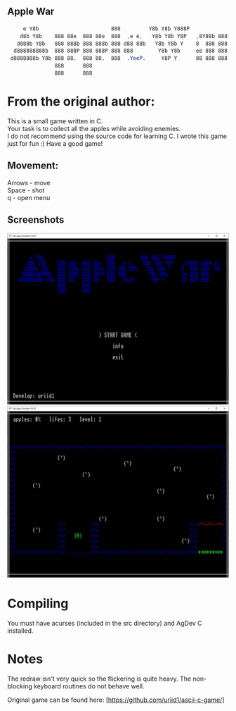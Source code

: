 ## Apple War

```css
     e Y8b                       888         Y8b Y8b Y888P 
    d8b Y8b    888 88e  888 88e  888  ,e e,   Y8b Y8b Y8P   ,8Y88b 888*,8,
   d888b Y8b   888 888b 888 888b 888 d88 88b   Y8b Y8b Y    8  888 888  88 
  d888888888b  888 888P 888 888P 888 888        Y8b Y8b     ee 888 888      
 d8888888b Y8b 888 88.  888 88.  888  .YeeP.     Y8P Y      88 888 888      
               888      888
               888      888   

```
# From the original author:
This is a small game written in C. <br />
Your task is to collect all the apples while avoiding enemies. <br />
I do not recommend using the source code for learning C.
I wrote this game just for fun :)
Have a good game!

## Movement:<br />
 Arrows - move <br />
 Space - shot <br />
 q - open menu <br />

## Screenshots
![Screenshot](https://github.com/sijnstra/agdev-projects/blob/main/apple/title_Capture.PNG)
![Screenshot](https://github.com/sijnstra/agdev-projects/blob/main/apple/Level%201%20Capture.PNG)

# Compiling
You must have acurses (included in the src directory) and AgDev C installed.

# Notes
The redraw isn't very quick so the flickering is quite heavy. The non-blocking keyboard routines do not behave well.

Original game can be found here: [https://github.com/uriid1/ascii-c-game/]

